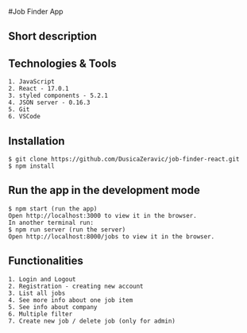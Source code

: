#Job Finder App

## Short description

## Technologies & Tools
    1. JavaScript
    2. React - 17.0.1
    3. styled components - 5.2.1
    4. JSON server - 0.16.3
    5. Git
    6. VSCode

## Installation
    $ git clone https://github.com/DusicaZeravic/job-finder-react.git
    $ npm install

## Run the app in the development mode
    $ npm start (run the app)
    Open http://localhost:3000 to view it in the browser.
    In another terminal run: 
    $ npm run server (run the server)
    Open http://localhost:8000/jobs to view it in the browser.


## Functionalities
    1. Login and Logout
    2. Registration - creating new account
    3. List all jobs
    4. See more info about one job item
    5. See info about company
    6. Multiple filter
    7. Create new job / delete job (only for admin)


